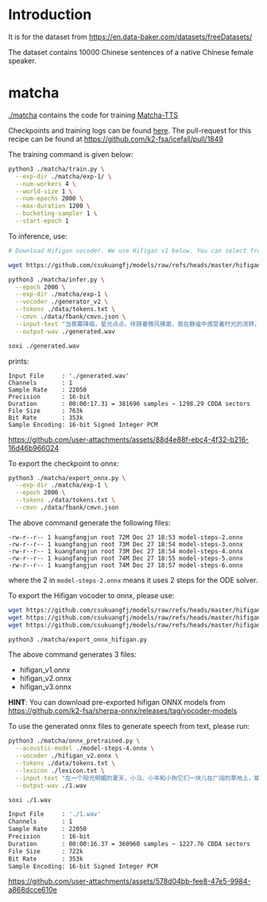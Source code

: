# Introduction

It is for the dataset from
https://en.data-baker.com/datasets/freeDatasets/

The dataset contains 10000 Chinese sentences of a native Chinese female speaker.


# matcha

[./matcha](./matcha) contains the code for training [Matcha-TTS](https://github.com/shivammehta25/Matcha-TTS)

Checkpoints and training logs can be found [here](https://huggingface.co/csukuangfj/icefall-tts-baker-matcha-zh-2024-12-27).
The pull-request for this recipe can be found at <https://github.com/k2-fsa/icefall/pull/1849>

The training command is given below:
```bash
python3 ./matcha/train.py \
  --exp-dir ./matcha/exp-1/ \
  --num-workers 4 \
  --world-size 1 \
  --num-epochs 2000 \
  --max-duration 1200 \
  --bucketing-sampler 1 \
  --start-epoch 1
```

To inference, use:

```bash
# Download Hifigan vocoder. We use Hifigan v1 below. You can select from v1, v2, or v3

wget https://github.com/csukuangfj/models/raw/refs/heads/master/hifigan/generator_v2

python3 ./matcha/infer.py \
  --epoch 2000 \
  --exp-dir ./matcha/exp-1 \
  --vocoder ./generator_v2 \
  --tokens ./data/tokens.txt \
  --cmvn ./data/fbank/cmvn.json \
  --input-text "当夜幕降临，星光点点，伴随着微风拂面，我在静谧中感受着时光的流转，思念如涟漪荡漾，梦境如画卷展开，我与自然融为一体，沉静在这片宁静的美丽之中，感受着生命的奇迹与温柔。" \
  --output-wav ./generated.wav
```

```bash
soxi ./generated.wav
```

prints:
```
Input File     : './generated.wav'
Channels       : 1
Sample Rate    : 22050
Precision      : 16-bit
Duration       : 00:00:17.31 = 381696 samples ~ 1298.29 CDDA sectors
File Size      : 763k
Bit Rate       : 353k
Sample Encoding: 16-bit Signed Integer PCM
```

https://github.com/user-attachments/assets/88d4e88f-ebc4-4f32-b216-16d46b966024


To export the checkpoint to onnx:
```bash
python3 ./matcha/export_onnx.py \
  --exp-dir ./matcha/exp-1 \
  --epoch 2000 \
  --tokens ./data/tokens.txt \
  --cmvn ./data/fbank/cmvn.json
```

The above command generate the following files:
```
-rw-r--r-- 1 kuangfangjun root 72M Dec 27 18:53 model-steps-2.onnx
-rw-r--r-- 1 kuangfangjun root 73M Dec 27 18:54 model-steps-3.onnx
-rw-r--r-- 1 kuangfangjun root 73M Dec 27 18:54 model-steps-4.onnx
-rw-r--r-- 1 kuangfangjun root 74M Dec 27 18:55 model-steps-5.onnx
-rw-r--r-- 1 kuangfangjun root 74M Dec 27 18:57 model-steps-6.onnx
```

where the 2 in `model-steps-2.onnx` means it uses 2 steps for the ODE solver.

To export the Hifigan vocoder to onnx, please use:

```bash
wget https://github.com/csukuangfj/models/raw/refs/heads/master/hifigan/generator_v1
wget https://github.com/csukuangfj/models/raw/refs/heads/master/hifigan/generator_v2
wget https://github.com/csukuangfj/models/raw/refs/heads/master/hifigan/generator_v3

python3 ./matcha/export_onnx_hifigan.py
```

The above command generates 3 files:

  - hifigan_v1.onnx
  - hifigan_v2.onnx
  - hifigan_v3.onnx

**HINT**: You can download pre-exported hifigan ONNX models from
<https://github.com/k2-fsa/sherpa-onnx/releases/tag/vocoder-models>

To use the generated onnx files to generate speech from text, please run:

```bash
python3 ./matcha/onnx_pretrained.py \
  --acoustic-model ./model-steps-4.onnx \
  --vocoder ./hifigan_v2.onnx \
  --tokens ./data/tokens.txt \
  --lexicon ./lexicon.txt \
  --input-text "在一个阳光明媚的夏天，小马、小羊和小狗它们一块儿在广阔的草地上，嬉戏玩耍，这时小猴来了，还带着它心爱的足球活蹦乱跳地跑前、跑后教小马、小羊、小狗踢足球。" \
  --output-wav ./1.wav
```

```bash
soxi ./1.wav

Input File     : './1.wav'
Channels       : 1
Sample Rate    : 22050
Precision      : 16-bit
Duration       : 00:00:16.37 = 360960 samples ~ 1227.76 CDDA sectors
File Size      : 722k
Bit Rate       : 353k
Sample Encoding: 16-bit Signed Integer PCM
```

https://github.com/user-attachments/assets/578d04bb-fee8-47e5-9984-a868dcce610e

